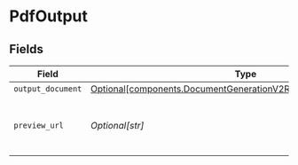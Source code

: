 # PdfOutput


## Fields

| Field                                                                                                                                    | Type                                                                                                                                     | Required                                                                                                                                 | Description                                                                                                                              | Example                                                                                                                                  |
| ---------------------------------------------------------------------------------------------------------------------------------------- | ---------------------------------------------------------------------------------------------------------------------------------------- | ---------------------------------------------------------------------------------------------------------------------------------------- | ---------------------------------------------------------------------------------------------------------------------------------------- | ---------------------------------------------------------------------------------------------------------------------------------------- |
| `output_document`                                                                                                                        | [Optional[components.DocumentGenerationV2ResponseOutputDocument]](../../models/components/documentgenerationv2responseoutputdocument.md) | :heavy_minus_sign:                                                                                                                       | N/A                                                                                                                                      |                                                                                                                                          |
| `preview_url`                                                                                                                            | *Optional[str]*                                                                                                                          | :heavy_minus_sign:                                                                                                                       | Pre-signed S3 GET URL for PDF preview                                                                                                    | https://document-api-prod.s3.eu-central-1.amazonaws.com/preview/my-template-OR-001.pdf                                                   |